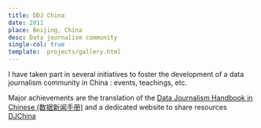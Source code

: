 ```yaml
---
title: DDJ China
date: 2011
place: Beijing, China
desc: Data journalism community
single-col: true
template:  projects/gallery.html
---
```


I have taken part in several initiatives to foster the development of a data journalism community in China : events, teachings, etc. 

Major achievements are the translation of the [Data Journalism Handbook in Chinese (数据新闻手册)](http://xiaoyongzi.github.io/web/) and a dedicated website to share resources [DJChina](http://djchina.org/)
